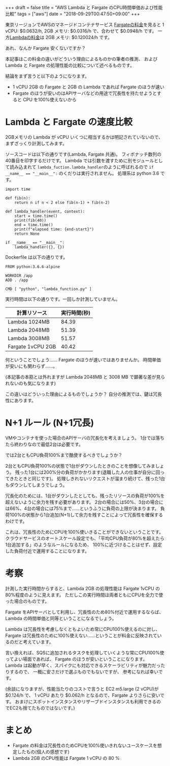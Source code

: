 +++
draft = false
title = "AWS Lambda と Fargate のCPU時間単価および性能比較"
tags = ["aws"]
date = "2018-09-29T00:47:50+09:00"
+++

東京リージョンでAWSのマネージドコンテナサービス [Fargateの料金](https://aws.amazon.com/jp/fargate/pricing/)を見ると
1 vCPU: $0.0632/h, 2GB メモリ: $0.0316/h で、合わせて $0.0948/h です。
一方[Lambdaの料金](https://aws.amazon.com/jp/lambda/pricing/)は 2GB メモリ: $0.120024/h です。

あれ、なんか Fargate 安くないですか？

本記事はこの料金の違いがどういう理由によるものかの筆者の推測、
および Lambda と Fargate の処理性能の比較について述べるものです。

結論をまず言うと以下のようになります。

- 1 vCPU 2GB の Fargate と 2GB の Lambda であれば Fargate のほうが速い
- Fargate のほうが安いのはAPIサーバなどの用途で冗長性を持たせようとすると CPU を100%使えないから

<!--more-->

# Lambda と Fargate の速度比較

2GBメモリの Lambda が vCPU いくつに相当するかは明記されていないので、
まずざっくり計測してみます。

ソースコードは以下の通りです(Lambda, Fargate 共通)。
フィボナッチ数列の40番目を印字するだけです。
Lambda では引数を渡すために別モジュールとして読み込まれて `lambda_fuction.lambda_handler`のように呼ばれるので
`if __name__ == "__main__":` のくだりは実行されません。
処理系は python 3.6 です。

```
import time

def fib(n):
    return n if n < 2 else fib(n-1) + fib(n-2)

def lambda_handler(event, context):
    start = time.time()
    print(fib(40))
    end = time.time()
    print(f"elapsed time: {end-start}")
    return None

if __name__ == "__main__":
    lambda_handler({}, {})
```

Dockerfile は以下の通りです。
```
FROM python:3.6.6-alpine

WORKDIR /app
ADD . /app

CMD [ "python", "lambda_function.py" ]
```

実行時間は以下の通りです。一回しか計測していません。

|計算リソース|実行時間(秒)|
|---|---|
|Lambda 1024MB|84.39|
|Lambda 2048MB|51.39|
|Lambda 3008MB|51.57|
|Fargate 1vCPU 2GB|40.42|

何ということでしょう…… Fargate のほうが速いではありませんか。
時間単価が安いにも関わらず……。

(本記事の本筋とは外れますが Lambda 2048MB と 3008 MB で顕著な差が見られないのも気になります)

この違いはどういった理由によるものでしょうか？
自分の推測では、鍵は冗長性にあります。


# N+1 ルール (N+1冗長)

VMやコンテナを使った場合のAPIサーバの冗長化を考えましょう。
1台では落ちたら終わりなので最低2台は必要です。

では2台ともCPU負荷100%まで酷使するべきでしょうか？

2台ともCPU負荷100%の状態で1台がダウンしたときのことを想像してみましょう。
残った1台には200%分の負荷がかかります(退職した人の仕事が自分に回ってきたときと同じです)。
処理しきれないリクエストが溜まり続けて、残った1台もダウンしてしまうでしょう。

冗長化のためには、1台がダウンしたとしても、残ったリソースの負荷が100%を超えないように余力を残す必要があります。
2台の場合には50%、3台の場合には66%、4台の場合には75%まで……というふうに負荷の上限が決まります。
負荷100%の状態から1台追加(N+1)して余力を残すことによって冗長性を確保するわけです。

これは、冗長性のためにCPUを100%使いきることができないということです。
クラウドサービスのオートスケール設定でも、「平均CPU負荷が80%を超えたら1台追加する」のようなルールになるため、
100%に近づけることはせず、設定した負荷付近で運用することになります。


# 考察

計測した実行時間からすると、Lambda 2GB の処理性能は Fargate 1vCPU の80%程度のように見えます。
ただしこの実行時間は両者ともにCPUを全力で使った場合のものです。

Fargate をAPIサーバとして利用し、冗長性のため80%付近で運用するならば、
Lambda の時間単価と同等ということになるでしょう。

Lambda は冗長性を考慮しなくともよいため常にCPU100%使えるのに対し、
Fargate は冗長性のために100%使えない……ということが料金に反映されているのだと考えています。

言い換えれば、SQSに追加されるタスクを処理していくような常にCPU100%使ってよい場面であれば、
Fargate のほうが安いということになります。
Lambda は起動が早く、スパイクにも対応できるスケーラビリティが魅力だったりするので、
一概に安さだけで選ぶものでもないですが、
参考になれば幸いです。

(余談になりますが、性能当たりのコストで言うと EC2 m5.large (2 vCPU)が $0.124/h で、
1 vCPU あたり $0.062/h となるので、Fargate よりさらに安いです。
おまけにスポットインスタンスやリザーブドインスタンスも利用できるのでEC2も捨てたものではないです。)

# まとめ

- Fargate の料金は冗長性のためCPUを100%使いきれないユースケースを想定したもの(個人の感想です)
- Lambda 2GB のCPU性能は Fargate 1 vCPU の 80 %
